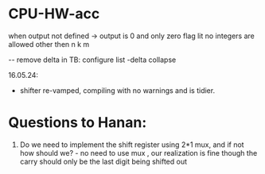 # CPU-HW-acc

when output not defined -> output is 0 and only zero flag lit
no integers are allowed other then n k m


-- remove delta in TB: configure list -delta collapse

16.05.24:
- shifter re-vamped, compiling with no warnings and is tidier.

# Questions to Hanan:
1. Do we need to implement the shift register using 2*1 mux, and if not how should we? - no need to use mux , our realization is fine though the carry should only be the last digit being shifted out

